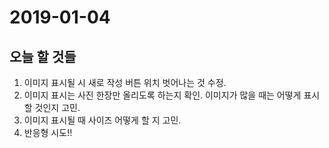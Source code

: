 # 2019-01-04

## 오늘 할 것들 
1. 이미지 표시될 시 새로 작성 버튼 위치 벗어나는 것 수정.
2. 이미지 표시는 사진 한장만 올리도록 하는지 확인. 이미지가 많을 때는 어떻게 표시할 것인지 고민.
3. 이미지 표시될 때 사이즈 어떻게 할 지 고민.
4. 반응형 시도!!